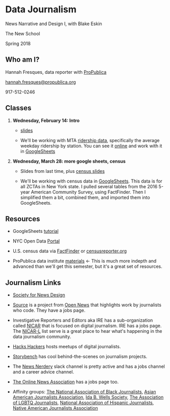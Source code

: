 # Data Journalism
News Narrative and Design I, with Blake Eskin

The New School

Spring 2018

## Who am I?
Hannah Fresques, data reporter with [ProPublica](https://propublica.org)

hannah.fresques@propublica.org

917-512-0246

## Classes
1. **Wednesday, February 14: Intro** 

    * [slides](https://docs.google.com/presentation/d/1Oj-R8kiVFmJhu0OMjpZoCJi6jtjT4ecd50dVqZNUB9w/edit#slide=id.g253ed97c0b_0_0)

	* We'll be working with MTA [ridership data](http://web.mta.info/nyct/facts/ridership/), specifically the average weekday ridership by station. You can see it [online](http://web.mta.info/nyct/facts/ridership/ridership_sub.htm) and work with it in [GoogleSheets](https://drive.google.com/open?id=1Z6e-Lcu-KfHfQG4bcMRoYprjGFh8BWhWaasu3JpBAL0)

2. **Wednesday, March 28: more google sheets, census** 
	* Slides from last time, plus [census slides](https://docs.google.com/presentation/d/1XmzTvjKM0iKo7vkrBV_8fWm6FHeY5rU7NPOqy5w2VtA/edit?usp=sharing)
	
	* We'll be working with census data in [GoogleSheets](https://docs.google.com/spreadsheets/d/1Y4hEHd7V8XWqcwIqSymaWepRfwc7j_RTge7deYDZUY4/edit?usp=sharing). This data is for all ZCTAs in New York state. I pulled several tables from the 2016 5-year American Community Survey, using FactFinder. Then I simplified them a bit, combined them, and imported them into GoogleSheets.
	
## Resources

* GoogleSheets [tutorial](https://gsuite.google.com/learning-center/products/sheets/get-started/)

* NYC Open Data [Portal](https://opendata.cityofnewyork.us/)

* U.S. census data via [FactFinder](https://factfinder.census.gov/faces/nav/jsf/pages/index.xhtml) or [censusreporter.org](https://censusreporter.org/)

* ProPublica data institute [materials](https://projects.propublica.org/graphics/data-institute-2017) <- This is much more indepth and advanced than we'll get this semester, but it's a great set of resources.

## Journalism Links

* [Society for News Design](https://www.snd.org/)

* [Source](https://source.opennews.org/) is a project from [Open News](https://opennews.org/) that highlights work by journalists who code. They have a jobs page.

* Investigative Reporters and Editors aka IRE has a sub-organization called [NICAR](https://www.ire.org/nicar/) that is focused on  digital journalism. IRE has a jobs page. The [NICAR-L](https://www.ire.org/resource-center/listservs/subscribe-nicar-l/) list serve is a great place to hear what's happening in the data journalism community.

* [Hacks Hackers](https://hackshackers.com/) hosts meetups of digital journalists.

* [Storybench](http://www.storybench.org/) has cool behind-the-scenes on journalism projects.

* The [News Nerdery](http://newsnerdery.org/) slack channel is pretty active and has a jobs channel and a career advice channel.

* [The Online News Association](https://journalists.org/) has a jobs page too.

* Affinity groups: [The National Association of Black Journalists](http://www.nabj.org/), [Asian American Journalists Association](https://www.aaja.org/), [Ida B. Wells Society](http://idabwellssociety.org/), [The Association of LGBTQ Journalists](http://www.nlgja.org/), [National Association of Hispanic Journalists](http://www.nahj.org/), [Native American Journalists Association](http://www.naja.com/)
